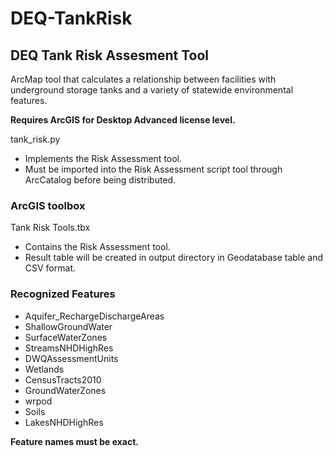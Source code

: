 DEQ-TankRisk
============

## DEQ Tank Risk Assesment Tool

ArcMap tool that calculates a relationship between facilities with underground storage tanks and a variety of statewide environmental features.

**Requires ArcGIS for Desktop Advanced license level.**

tank_risk.py
- Implements the Risk Assessment tool.
- Must be imported into the Risk Assessment script tool through ArcCatalog before being distributed.

### ArcGIS toolbox

Tank Risk Tools.tbx
- Contains the Risk Assessment tool.
- Result table will be created in output directory in Geodatabase table and CSV format.

### Recognized Features

- Aquifer_RechargeDischargeAreas
- ShallowGroundWater
- SurfaceWaterZones
- StreamsNHDHighRes
- DWQAssessmentUnits
- Wetlands
- CensusTracts2010
- GroundWaterZones
- wrpod
- Soils
- LakesNHDHighRes

**Feature names must be exact.**
